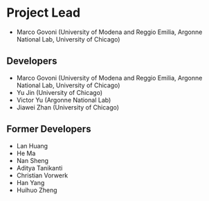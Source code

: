 # Project Lead

- Marco Govoni (University of Modena and Reggio Emilia, Argonne National Lab, University of Chicago)

## Developers

- Marco Govoni (University of Modena and Reggio Emilia, Argonne National Lab, University of Chicago)
- Yu Jin (University of Chicago)
- Victor Yu (Argonne National Lab)
- Jiawei Zhan (University of Chicago)

## Former Developers

- Lan Huang
- He Ma
- Nan Sheng
- Aditya Tanikanti
- Christian Vorwerk
- Han Yang
- Huihuo Zheng
